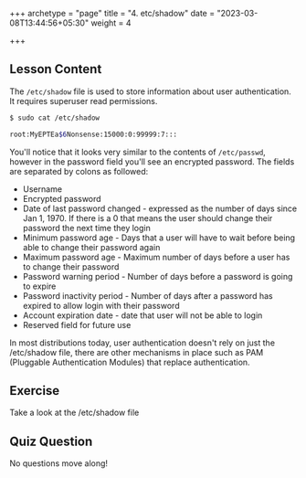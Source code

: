 +++
archetype = "page"
title = "4. etc/shadow"
date = "2023-03-08T13:44:56+05:30"
weight = 4

+++

## Lesson Content

The ```/etc/shadow``` file is used to store information about user authentication. It requires superuser read permissions. 

```bash
$ sudo cat /etc/shadow

root:MyEPTEa$6Nonsense:15000:0:99999:7:::
```

You'll notice that it looks very similar to the contents of ```/etc/passwd```, however in the password field you'll see an encrypted password. The fields are separated by colons as followed:

- Username 
- Encrypted password 
- Date of last password changed - expressed as the number of days since Jan 1, 1970. If there is a 0 that means the user should change their password the next time they login 
- Minimum password age - Days that a user will have to wait before being able to change their password again 
- Maximum password age - Maximum number of days before a user has to change their password 
- Password warning period - Number of days before a password is going to expire 
- Password inactivity period - Number of days after a password has expired to allow login with their password 
- Account expiration date - date that user will not be able to login 
- Reserved field for future use 

In most distributions today, user authentication doesn't rely on just the /etc/shadow file, there are other mechanisms in place such as PAM (Pluggable Authentication Modules) that replace authentication.

## Exercise

Take a look at the /etc/shadow file

## Quiz Question

No questions move along!
